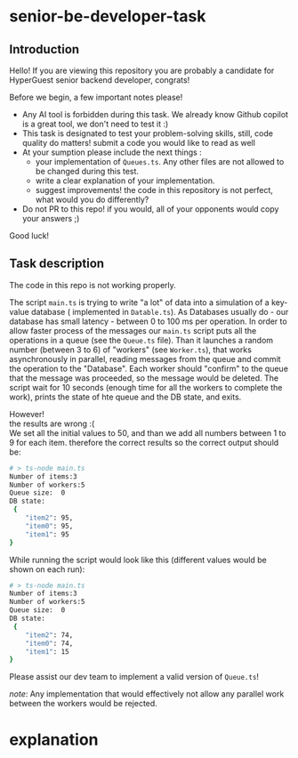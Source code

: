 # senior-be-developer-task

## Introduction

Hello! If you are viewing this repository you are probably a candidate for HyperGuest senior backend developer, congrats!

Before we begin, a few important notes please!

- Any AI tool is forbidden during this task. We already know Github copilot is a great tool, we don't need to test it :)
- This task is designated to test your problem-solving skills, still, code quality do matters! submit a code you would like to read as well
- At your sumption please include the next things :
    - your implementation of `Queues.ts`. Any other files are not allowed to be changed during this test.
    - write a clear explanation of your implementation.
    - suggest improvements! the code in this repository is not perfect, what would you do differently?
- Do not PR to this repo! if you would, all of your opponents would copy your answers ;)

Good luck!

## Task description

The code in this repo is not working properly.

The script `main.ts` is trying to write "a lot" of data into a simulation of a key-value database ( implemented in `Datable.ts`). As Databases usually do - our database has small latency - between 0 to 100 ms per operation.
In order to allow faster process of the messages our `main.ts` script puts all the operations in a queue (see the `Queue.ts` file). Than it launches a random number (between 3 to 6) of "workers" (see `Worker.ts`), that works asynchronously in parallel, reading messages from the queue and commit the operation to the "Database". Each worker should "confirm" to the queue that the message was proceeded, so the message would be deleted.
The script wait for 10 seconds (enough time for all the workers to complete the work), prints the state of hte queue and the DB state, and exits.

However! <br />
the results are wrong :( <br />
We set all the initial values to 50, and than we add all numbers between 1 to 9 for each item. therefore the correct results so the correct output should be:

```bash
# > ts-node main.ts
Number of items:3
Number of workers:5
Queue size:  0
DB state:
 {
    "item2": 95,
    "item0": 95,
    "item1": 95
}
```

While running the script would look like this (different values would be shown on each run):

```bash
# > ts-node main.ts
Number of items:3
Number of workers:5
Queue size:  0
DB state:
 {
    "item2": 74,
    "item0": 74,
    "item1": 15
}
```

Please assist our dev team to implement a valid version of `Queue.ts`!

_note_: Any implementation that would effectively not allow any parallel work between the workers would be rejected.

# explanation
